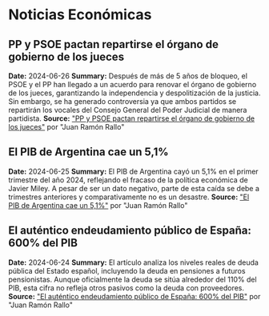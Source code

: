 # Noticias Económicas

## PP y PSOE pactan repartirse el órgano de gobierno de los jueces
**Date:** 2024-06-26
**Summary:** Después de más de 5 años de bloqueo, el PSOE y el PP han llegado a un acuerdo para renovar el órgano de gobierno de los jueces, garantizando la independencia y despolitización de la justicia. Sin embargo, se ha generado controversia ya que ambos partidos se repartirán los vocales del Consejo General del Poder Judicial de manera partidista.
**Source:** ["PP y PSOE pactan repartirse el órgano de gobierno de los jueces"](https://www.youtube.com/watch?v=lKQqPiWNO9s&ab_channel=JuanRam%C3%B3nRallo) por "Juan Ramón Rallo"

## El PIB de Argentina cae un 5,1%
**Date:** 2024-06-25
**Summary:** El PIB de Argentina cayó un 5,1% en el primer trimestre del año 2024, reflejando el fracaso de la política económica de Javier Miley. A pesar de ser un dato negativo, parte de esta caída se debe a trimestres anteriores y comparativamente no es un desastre.
**Source:** ["El PIB de Argentina cae un 5,1%"](https://www.youtube.com/watch?v=TJ80p5AAKPM&ab_channel=JuanRam%C3%B3nRallo) por "Juan Ramón Rallo"

## El auténtico endeudamiento público de España: 600% del PIB
**Date:** 2024-06-24
**Summary:** El artículo analiza los niveles reales de deuda pública del Estado español, incluyendo la deuda en pensiones a futuros pensionistas. Aunque oficialmente la deuda se sitúa alrededor del 110% del PIB, esta cifra no refleja otros pasivos como la deuda con proveedores.
**Source:** ["El auténtico endeudamiento público de España: 600% del PIB"](https://www.youtube.com/watch?v=Qs6BdBHiLwM&ab_channel=JuanRam%C3%B3nRallo) por "Juan Ramón Rallo"